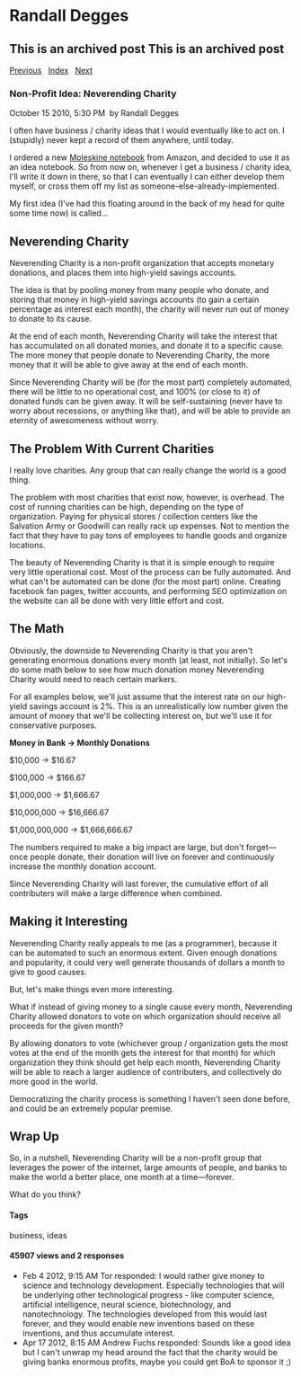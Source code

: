 # Randall Degges

## This is an archived post This is an archived post

[Previous][]   [Index][]   [Next][]

### Non-Profit Idea: Neverending Charity

October 15 2010, 5:30 PM  by Randall Degges

I often have business / charity ideas that I would eventually like to act on. I
(stupidly) never kept a record of them anywhere, until today.

I ordered a new [Moleskine notebook][] from Amazon, and decided to use it as an
idea notebook. So from now on, whenever I get a business / charity idea, I'll
write it down in there, so that I can eventually I can either develop them
myself, or cross them off my list as someone-else-already-implemented.

My first idea (I've had this floating around in the back of my head for quite
some time now) is called...

## Neverending Charity

Neverending Charity is a non-profit organization that accepts monetary
donations, and places them into high-yield savings accounts.

The idea is that by pooling money from many people who donate, and storing that
money in high-yield savings accounts (to gain a certain percentage as interest
each month), the charity will never run out of money to donate to its cause.

At the end of each month, Neverending Charity will take the interest that has
accumulated on all donated monies, and donate it to a specific cause. The more
money that people donate to Neverending Charity, the more money that it will be
able to give away at the end of each month.

Since Neverending Charity will be (for the most part) completely automated,
there will be little to no operational cost, and 100% (or close to it) of
donated funds can be given away. It will be self-sustaining (never have to worry
about recessions, or anything like that), and will be able to provide an
eternity of awesomeness without worry.

## The Problem With Current Charities

I really love charities. Any group that can really change the world is a good
thing.

The problem with most charities that exist now, however, is overhead. The cost
of running charities can be high, depending on the type of organization. Paying
for physical stores / collection centers like the Salvation Army or Goodwill can
really rack up expenses. Not to mention the fact that they have to pay tons of
employees to handle goods and organize locations.

The beauty of Neverending Charity is that it is simple enough to require very
little operational cost. Most of the process can be fully automated. And what
can't be automated can be done (for the most part) online. Creating facebook fan
pages, twitter accounts, and performing SEO optimization on the website can all
be done with very little effort and cost.

## The Math

Obviously, the downside to Neverending Charity is that you aren't generating
enormous donations every month (at least, not initially). So let's do some math
below to see how much donation money Neverending Charity would need to reach
certain markers.

For all examples below, we'll just assume that the interest rate on our
high-yield savings account is 2%. This is an unrealistically low number given
the amount of money that we'll be collecting interest on, but we'll use it for
conservative purposes.

**Money in Bank -\> Monthly Donations**

\$10,000 -\> \$16.67

\$100,000 -\> \$166.67

\$1,000,000 -\> \$1,666.67

\$10,000,000 -\> \$16,666.67

\$1,000,000,000 -\> \$1,666,666.67

The numbers required to make a big impact are large, but don't forget—once
people donate, their donation will live on forever and continuously increase the
monthly donation account.

Since Neverending Charity will last forever, the cumulative effort of all
contributers will make a large difference when combined.

## Making it Interesting

Neverending Charity really appeals to me (as a programmer), because it can be
automated to such an enormous extent. Given enough donations and popularity, it
could very well generate thousands of dollars a month to give to good causes.

But, let's make things even more interesting.

What if instead of giving money to a single cause every month, Neverending
Charity allowed donators to vote on which organization should receive all
proceeds for the given month?

By allowing donators to vote (whichever group / organization gets the most votes
at the end of the month gets the interest for that month) for which organization
they think should get help each month, Neverending Charity will be able to reach
a larger audience of contributers, and collectively do more good in the world.

Democratizing the charity process is something I haven't seen done before, and
could be an extremely popular premise.

## Wrap Up

So, in a nutshell, Neverending Charity will be a non-profit group that leverages
the power of the internet, large amounts of people, and banks to make the world
a better place, one month at a time—forever.

What do you think?

#### Tags

business, ideas

#### 45907 views and 2 responses

-   Feb 4 2012, 9:15 AM
    Tor responded:
    I would rather give money to science and technology development. Especially
    technologies that will be underlying other technological progress - like
    computer science, artificial intelligence, neural science, biotechnology,
    and nanotechnology. The technologies developed from this would last forever,
    and they would enable new inventions based on these inventions, and thus
    accumulate interest.
-   Apr 17 2012, 8:15 AM
    Andrew Fuchs responded:
    Sounds like a good idea but I can't unwrap my head around the fact that the
    charity would be giving banks enormous profits, maybe you could get BoA to
    sponsor it ;)

  [Previous]: ../../../posts/2010/11/getting-back-on-track.html
  [Index]: ../../../index-6.html
  [Next]: ../../../posts/2010/10/29559904.html
  [Moleskine notebook]: http://www.amazon.com/gp/product/8883701127?ie=UTF8&tag=projectb14ck-20&linkCode=as2&camp=1789&creative=390957&creativeASIN=8883701127
